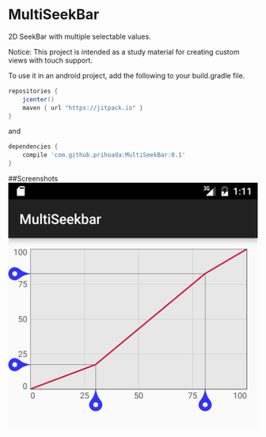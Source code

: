# MultiSeekBar
2D SeekBar with multiple selectable values.

Notice: This project is intended as a study material for creating custom views with touch support.

To use it in an android project, add the following to your build.gradle file.

```gradle
repositories {
    jcenter()
    maven { url "https://jitpack.io" }
}
```
and
```gradle
dependencies {
    compile 'com.github.prihoada:MultiSeekBar:0.1'
}
```

##Screenshots
![Screenshot of the view](https://github.com/prihoada/MultiSeekBar/blob/master/app/screenshot.png "Screenshot of the 2D seekbar in action")
